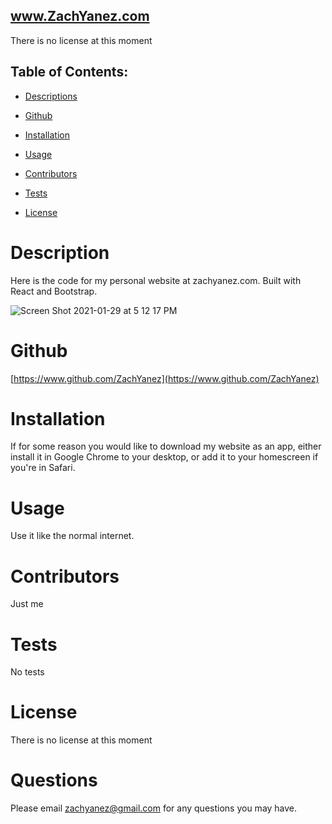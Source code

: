 ## www.ZachYanez.com

There is no license at this moment

## Table of Contents:

  * [Descriptions](#Description)

  * [Github](#Github)

  * [Installation](#Installation) 

  * [Usage](#Usage)

  * [Contributors](#Contributors)

  * [Tests](#Tests)

  * [License](#License)

  
# Description
Here is the code for my personal website at zachyanez.com. Built with React and Bootstrap.


![Screen Shot 2021-01-29 at 5 12 17 PM](https://user-images.githubusercontent.com/67520932/106336731-2b1d1300-6255-11eb-9c67-e3a796368693.png)



# Github
[https://www.github.com/ZachYanez](https://www.github.com/ZachYanez)

# Installation
If for some reason you would like to download my website as an app, either install  it in Google Chrome to your desktop, or add it to your homescreen if you're in Safari.

# Usage
Use it like the normal internet.

# Contributors
Just me

# Tests
No tests

# License
There is no license at this moment


# Questions
Please email zachyanez@gmail.com for any questions you may have.
